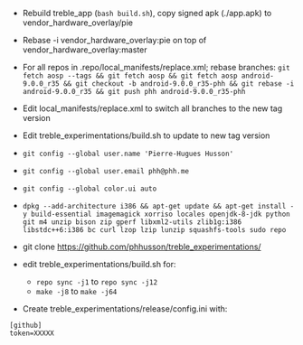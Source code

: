 - Rebuild treble_app (`bash build.sh`), copy signed apk (./app.apk) to vendor_hardware_overlay/pie
- Rebase -i vendor_hardware_overlay:pie on top of vendor_hardware_overlay:master
- For all repos in .repo/local_manifests/replace.xml; rebase branches:
`git fetch aosp --tags && git fetch aosp && git fetch aosp android-9.0.0_r35 && git checkout -b android-9.0.0_r35-phh && git rebase -i android-9.0.0_r35 && git push phh android-9.0.0_r35-phh`
- Edit local_manifests/replace.xml to switch all branches to the new tag version
- Edit treble_experimentations/build.sh to update to new tag version

- `git config --global user.name 'Pierre-Hugues Husson'`
- `git config --global user.email phh@phh.me`
- `git config --global color.ui auto`
- `dpkg --add-architecture i386 && apt-get update && apt-get install -y build-essential imagemagick xorriso locales openjdk-8-jdk python git m4 unzip bison zip gperf libxml2-utils zlib1g:i386 libstdc++6:i386 bc curl lzop lzip lunzip squashfs-tools sudo repo`
- git clone https://github.com/phhusson/treble_experimentations/
- edit treble_experimentations/build.sh for:
  - `repo sync -j1` to `repo sync -j12`
  - `make -j8` to `make -j64`
- Create treble_experimentations/release/config.ini with:
```
[github]
token=XXXXX
```
